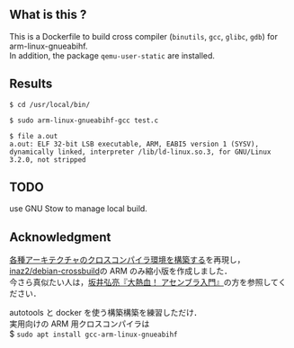 ## What is this ?

This is a Dockerfile to build cross compiler (`binutils`, `gcc`, `glibc`, `gdb`) for arm-linux-gnueabihf.  
In addition, the package `qemu-user-static` are installed.

## Results

```console
$ cd /usr/local/bin/

$ sudo arm-linux-gnueabihf-gcc test.c

$ file a.out
a.out: ELF 32-bit LSB executable, ARM, EABI5 version 1 (SYSV), dynamically linked, interpreter /lib/ld-linux.so.3, for GNU/Linux 3.2.0, not stripped
```

## TODO
use GNU Stow to manage local build.

## Acknowledgment

[各種アーキテクチャのクロスコンパイラ環境を構築する](http://inaz2.hatenablog.com/entry/2015/12/01/204201)を再現し，  
[inaz2/debian-crossbuild](https://hub.docker.com/r/inaz2/debian-crossbuild/)の ARM のみ縮小版を作成しました．  
今さら真似たい人は，[坂井弘亮『大熱血！ アセンブラ入門』](http://kozos.jp/books/asm/)の方を参照してください．

autotools と docker を使う構築構築を練習しただけ．  
実用向けの ARM 用クロスコンパイラは  
$ `sudo apt install gcc-arm-linux-gnueabihf`
